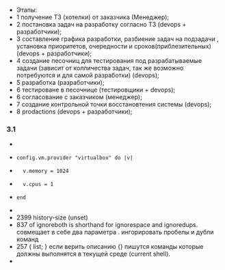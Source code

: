 * Этапы:
*  1 получение ТЗ (хотелки) от заказчика (Менеджер); 
* 2 постановка задач на разработку согласно ТЗ (devops + разработчики);
* 3 составление графика разработки, разбиение задач на подзадачи , установка приоритетов, очередности и сроков(приблезительных) (devops + разработчики);
* 4 создание песочниц для тестирования под разрабатываемые задачи (зависит от колличества задач, так же возможно потребуются и для самой разработки) (devops);
* 5 разработка (разработчики);  
* 6 тестироване в песочнице (тестировщики + devops);
* 6 согласование с заказчиком (менеджер);
* 7 создание контрольной точки восстановтения системы (devops);
* 8 prodactions (devops + разработчики);


### 3.1
* 
*     config.vm.provider "virtualbox" do |v|
*       v.memory = 1024
*       v.cpus = 1
*     end
* 
*   2399        history-size (unset) 
*   837               of ignoreboth is shorthand for ignorespace and ignoredups.   совмещает в себе два параметра . ингорировать пробелы и дубли команд
*    257        { list; }   если верить описанию {} пишутся команды которые должны выполнятся в текущей среде (current shell). 
* 

